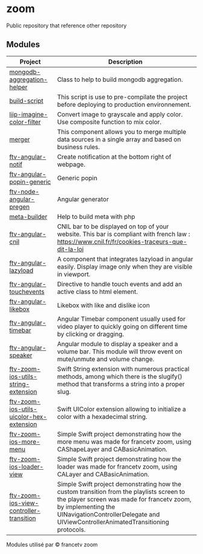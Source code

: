 # zoom

Public repository that reference other repository

## Modules

|Project|Description|
|-------|-----------|
|[mongodb-aggregation-helper](https://gitlab.ftven.net/team-infini/mongodb-aggregation-helper)|Class to help to build mongodb aggregation.|
|[build-script](https://gitlab.ftven.net/team-infini/build-script)|This script is use to pre-compilate the project before deploying to production environnement.|
|[liip-imagine-color-filter](https://gitlab.ftven.net/team-infini/liip-imagine-color-filter)|Convert image to grayscale and apply color. Use composite function to mix color.|
|[merger](https://gitlab.ftven.net/team-infini/merger)|This component allows you to merge multiple data sources in a single array and based on business rules.|
|[ftv-angular-notif](https://gitlab.ftven.net/team-infini/ftv-angular-notif)|Create notification at the bottom right of webpage.|
|[ftv-angular-popin-generic](https://gitlab.ftven.net/team-infini/ftv-angular-popin-generic)|Generic popin|
|[ftv-node-angular-pregen](https://gitlab.ftven.net/team-infini/ftv-node-angular-pregen)|Angular generator|
|[meta-builder](https://gitlab.ftven.net/team-infini/meta-builder)|Help to build meta with php|
|[ftv-angular-cnil](https://gitlab.ftven.net/team-infini/ftv-angular-cnil)|CNIL bar to be displayed on top of your website. This bar is compliant with french law : https://www.cnil.fr/fr/cookies-traceurs-que-dit-la-loi|
|[ftv-angular-lazyload](https://gitlab.ftven.net/team-infini/ftv-angular-lazyload)|A component that integrates lazyload in angular easily. Display image only when they are visible in viewport.|
|[ftv-angular-touchevents](https://gitlab.ftven.net/team-infini/ftv-angular-touchevents)|Directive to handle touch events and add an active class to html element.|
|[ftv-angular-likebox](https://gitlab.ftven.net/team-infini/ftv-angular-likebox)|Likebox with like and dislike icon|
|[ftv-angular-timebar](https://gitlab.ftven.net/team-infini/ftv-angular-timebar)|Angular Timebar component usually used for video player to quickly going on different time by clicking or dragging.|
|[ftv-angular-speaker](https://gitlab.ftven.net/team-infini/ftv-angular-speaker)|Angular module to display a speaker and a volume bar. This module will throw event on mute/unmute and volume change.|
|[ftv-zoom-ios-utils-string-extension](https://gitlab.ftven.net/team-infini/ftv-zoom-ios-utils-string-extension)|Swift String extension with numerous practical methods, among which there is the slugify() method that transforms a string into a proper slug.|
|[ftv-zoom-ios-utils-uicolor-hex-extension](https://gitlab.ftven.net/team-infini/ftv-zoom-ios-utils-uicolor-hex-extension)|Swift UIColor extension allowing to initialize a color with a hexadecimal string.|
|[ftv-zoom-ios-more-menu](https://gitlab.ftven.net/team-infini/ftv-zoom-ios-more-menu)|Simple Swift project demonstrating how the more menu was made for francetv zoom, using CAShapeLayer and CABasicAnimation.|
|[ftv-zoom-ios-loader-view](https://gitlab.ftven.net/team-infini/ftv-zoom-ios-loader-view)|Simple Swift project demonstrating how the loader was made for francetv zoom, using CALayer and CABasicAnimation.|
|[ftv-zoom-ios-view-controller-transition](https://gitlab.ftven.net/team-infini/ftv-zoom-ios-view-controller-transition)|Simple Swift project demonstrating how the custom transition from the playlists screen to the player screen was made for francetv zoom, by implementing the UINavigationControllerDelegate and UIViewControllerAnimatedTransitioning protocols.|
Modules utilisé par &copy; francetv zoom